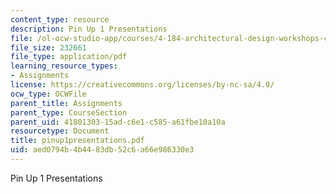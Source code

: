 ```yaml
---
content_type: resource
description: Pin Up 1 Presentations
file: /ol-ocw-studio-app/courses/4-184-architectural-design-workshops-computational-design-for-housing-spring-2002/aed0794b4b4483db52c6a66e986330e3_pinup1presentations.pdf
file_size: 232661
file_type: application/pdf
learning_resource_types:
- Assignments
license: https://creativecommons.org/licenses/by-nc-sa/4.0/
ocw_type: OCWFile
parent_title: Assignments
parent_type: CourseSection
parent_uid: 41801303-15ad-c6e1-c585-a61fbe10a10a
resourcetype: Document
title: pinup1presentations.pdf
uid: aed0794b-4b44-83db-52c6-a66e986330e3
---
```

Pin Up 1 Presentations